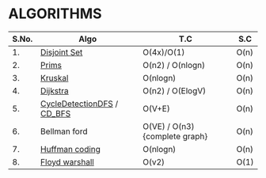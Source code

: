 # ALGORITHMS

|S.No. | Algo | T.C | S.C|
| ---| ----|----|----|
| 1. | [Disjoint Set](https://github.com/NamanManjkhola/ALGORITHM/blob/d6f4cf14141e70ffc3bd0dbe4c2bc772cdbd4a45/Disjoint_set.md) | O(4x)/O(1)  | O(n) |
| 2. | [Prims](https://github.com/NamanManjkhola/ALGORITHM/blob/d6f4cf14141e70ffc3bd0dbe4c2bc772cdbd4a45/Prims_Using_PQ.md) | O(n2) / O(nlogn) | O(n)  |
| 3. | [Kruskal](https://github.com/NamanManjkhola/ALGORITHM/blob/d6f4cf14141e70ffc3bd0dbe4c2bc772cdbd4a45/Kruskal.cpp) | O(nlogn) | O(n) |
| 4. | [Dijkstra](https://github.com/NamanManjkhola/ALGORITHM/blob/d6f4cf14141e70ffc3bd0dbe4c2bc772cdbd4a45/Dijkstra.cpp) | O(n2) / O(ElogV) | O(n) |
| 5. | [CycleDetectionDFS](https://github.com/NamanManjkhola/ALGORITHM/blob/d6f4cf14141e70ffc3bd0dbe4c2bc772cdbd4a45/undirected%20graph%20cycle%20detection/usingDFS.cpp) / [CD_BFS](https://github.com/NamanManjkhola/ALGORITHM/blob/d6f4cf14141e70ffc3bd0dbe4c2bc772cdbd4a45/undirected%20graph%20cycle%20detection/usingBFS.cpp) | O(V+E) | O(n)  |
| 6. | Bellman ford | O(VE) / O(n3){complete graph} | O(n) | 
| 7. | [Huffman coding](https://github.com/NamanManjkhola/ALGORITHM/blob/2eccc469eaa6d2abe82e75b9d819110ddda2dcf0/Huffman_coding.cpp) | O(nlogn) | O(n) |
| 8. | [Floyd warshall](https://github.com/NamanManjkhola/ALGORITHM/blob/2eccc469eaa6d2abe82e75b9d819110ddda2dcf0/Floyd_warshall.cpp) | O(v2) | O(1) | 

